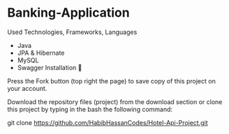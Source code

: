 # Banking-Application

Used Technologies, Frameworks, Languages
- Java
- JPA & Hibernate
- MySQL
- Swagger
  Installation 🔌
  
Press the Fork button (top right the page) to save copy of this project on your account.

Download the repository files (project) from the download section or clone this project by typing in the bash the following command:

git clone https://github.com/HabibHassanCodes/Hotel-Api-Project.git
